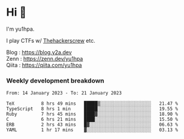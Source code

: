 # Hi 👋

I'm yu1hpa.

I play CTFs w/ [Thehackerscrew](https://www.thehackerscrew.team/) etc.

Blog : https://blog.y2a.dev  
Zenn : https://zenn.dev/yu1hpa  
Qiita : https://qiita.com/yu1hpa  

### Weekly development breakdown

<!--START_SECTION:waka-->

```text
From: 14 January 2023 - To: 21 January 2023

TeX          8 hrs 49 mins   █████▒░░░░░░░░░░░░░░░░░░░   21.47 %
TypeScript   8 hrs 1 min     █████░░░░░░░░░░░░░░░░░░░░   19.55 %
Ruby         7 hrs 45 mins   ████▓░░░░░░░░░░░░░░░░░░░░   18.90 %
C            6 hrs 21 mins   ████░░░░░░░░░░░░░░░░░░░░░   15.50 %
ERB          2 hrs 43 mins   █▓░░░░░░░░░░░░░░░░░░░░░░░   06.63 %
YAML         1 hr 17 mins    ▓░░░░░░░░░░░░░░░░░░░░░░░░   03.13 %
```

<!--END_SECTION:waka-->

